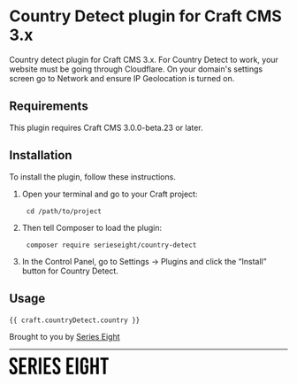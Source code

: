 # Country Detect plugin for Craft CMS 3.x

Country detect plugin for Craft CMS 3.x. For Country Detect to work, your website must be going through Cloudflare. On your domain's settings screen go to Network and ensure IP Geolocation is turned on.

## Requirements

This plugin requires Craft CMS 3.0.0-beta.23 or later.

## Installation

To install the plugin, follow these instructions.

1. Open your terminal and go to your Craft project:

        cd /path/to/project

2. Then tell Composer to load the plugin:

        composer require serieseight/country-detect

3. In the Control Panel, go to Settings → Plugins and click the “Install” button for Country Detect.

## Usage

`{{ craft.countryDetect.country }}`

Brought to you by [Series Eight](https://serieseight.com/)

---

<img src="resources/img/plugin-logo.png" width="180">
